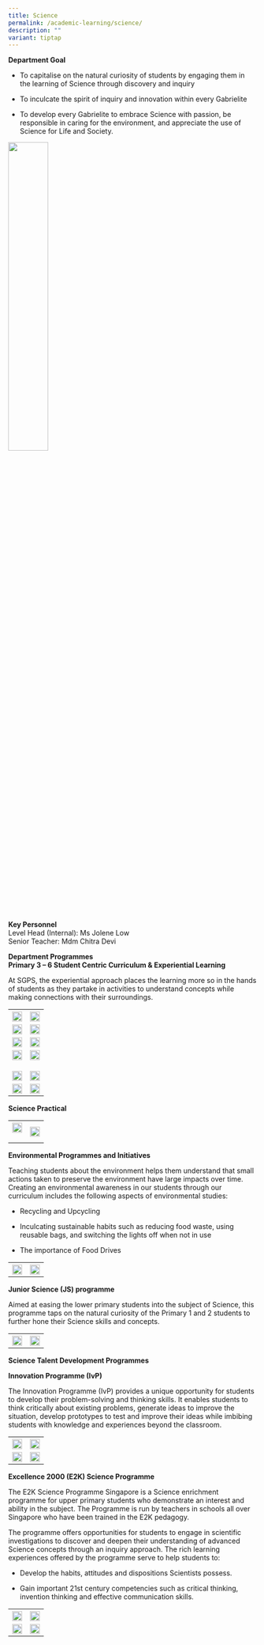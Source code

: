 ```yaml
---
title: Science
permalink: /academic-learning/science/
description: ""
variant: tiptap
---
```

<p><strong>Department Goal</strong>
</p>
<ul>
<li>
<p>To capitalise on the natural curiosity of students by engaging them in
the learning of Science through discovery and inquiry</p>
</li>
<li>
<p>To inculcate the spirit of inquiry and innovation within every Gabrielite</p>
</li>
<li>
<p>To develop every Gabrielite to embrace Science with passion, be responsible
in caring for the environment, and appreciate the use of Science for Life
and Society.</p>
</li>
</ul>
<p></p>
<div class="isomer-image-wrapper">
<img style="width: 40%;" height="auto" width="100%" alt="" src="/images/sc1.png">
</div>
<p><strong>Key Personnel</strong> 
<br>Level Head (Internal): Ms Jolene Low
<br>Senior Teacher: Mdm Chitra Devi</p>
<p><strong>Department Programmes</strong> 
<br><strong>Primary 3 – 6 Student Centric Curriculum &amp; Experiential Learning</strong>
</p>
<p>At SGPS, the experiential approach places the learning more so in the
hands of students as they partake in activities to understand concepts
while making connections with their surroundings.</p>
<table style="minWidth: 50px">
<colgroup>
<col>
<col>
</colgroup>
<tbody>
<tr>
<th rowspan="1" colspan="1">
<div class="isomer-image-wrapper">
<img style="width: 100%" height="auto" width="100%" alt="" src="/images/sc2.png">
</div>
</th>
<th rowspan="1" colspan="1">
<div class="isomer-image-wrapper">
<img style="width: 100%" height="auto" width="100%" alt="" src="/images/sc3.png">
</div>
</th>
</tr>
<tr>
<td rowspan="1" colspan="1">
<div class="isomer-image-wrapper">
<img style="width: 100%" height="auto" width="100%" alt="" src="/images/sc4.png">
</div>
</td>
<td rowspan="1" colspan="1">
<div class="isomer-image-wrapper">
<img style="width: 100%" height="auto" width="100%" alt="" src="/images/sci5.png">
</div>
</td>
</tr>
<tr>
<td rowspan="1" colspan="1">
<div class="isomer-image-wrapper">
<img style="width: 100%" height="auto" width="100%" alt="" src="/images/sci6.png">
</div>
</td>
<td rowspan="1" colspan="1">
<div class="isomer-image-wrapper">
<img style="width: 100%" height="auto" width="100%" alt="" src="/images/sci7.png">
</div>
</td>
</tr>
<tr>
<td rowspan="1" colspan="1">
<div class="isomer-image-wrapper">
<img style="width: 100%" height="auto" width="100%" alt="" src="/images/sci8.png">
</div>
</td>
<td rowspan="1" colspan="1">
<div class="isomer-image-wrapper">
<img style="width: 100%" height="auto" width="100%" alt="" src="/images/sci9.png">
</div>
</td>
</tr>
<tr>
<td rowspan="1" colspan="1">
<p></p>
<div class="isomer-image-wrapper">
<img style="width: 100%" height="auto" width="100%" alt="" src="/images/sci10.png">
</div>
</td>
<td rowspan="1" colspan="1">
<p></p>
<div class="isomer-image-wrapper">
<img style="width: 100%" height="auto" width="100%" alt="" src="/images/sci11.png">
</div>
</td>
</tr>
<tr>
<td rowspan="1" colspan="1">
<div class="isomer-image-wrapper">
<img style="width: 100%" height="auto" width="100%" alt="" src="/images/sci12.png">
</div>
</td>
<td rowspan="1" colspan="1">
<div class="isomer-image-wrapper">
<img style="width: 100%" height="auto" width="100%" alt="" src="/images/sci13.png">
</div>
</td>
</tr>
</tbody>
</table>
<p></p>
<p><strong>Science Practical</strong>
</p>
<table style="minWidth: 50px">
<colgroup>
<col>
<col>
</colgroup>
<tbody>
<tr>
<th rowspan="1" colspan="1">
<div class="isomer-image-wrapper">
<img style="width: 100%" height="auto" width="100%" alt="" src="/images/sci14.png">
</div>
<p></p>
</th>
<th rowspan="1" colspan="1">
<div class="isomer-image-wrapper">
<img style="width: 100%" height="auto" width="100%" alt="" src="/images/sci15.png">
</div>
</th>
</tr>
</tbody>
</table>
<p></p>
<p><strong>Environmental Programmes and Initiatives</strong>
</p>
<p>Teaching students about the environment helps them understand that small
actions taken to preserve the environment have large impacts over time.
Creating an environmental awareness in our students through our curriculum
includes the following aspects of environmental studies:</p>
<ul>
<li>
<p>Recycling and Upcycling</p>
</li>
<li>
<p>Inculcating sustainable habits such as reducing food waste, using reusable
bags, and switching the lights off when not in use</p>
</li>
<li>
<p>The importance of Food Drives</p>
</li>
</ul>
<table style="minWidth: 50px">
<colgroup>
<col>
<col>
</colgroup>
<tbody>
<tr>
<th rowspan="1" colspan="1">
<div class="isomer-image-wrapper">
<img style="width: 100%" height="auto" width="100%" alt="" src="/images/sci16.png">
</div>
</th>
<th rowspan="1" colspan="1">
<div class="isomer-image-wrapper">
<img style="width: 100%" height="auto" width="100%" alt="" src="/images/sci17.png">
</div>
</th>
</tr>
</tbody>
</table>
<p></p>
<p><strong>Junior Science (JS) programme</strong>
</p>
<p>Aimed at easing the lower primary students into the subject of Science,
this programme taps on the natural curiosity of the Primary 1 and 2 students
to further hone their Science skills and concepts.</p>
<table style="minWidth: 50px">
<colgroup>
<col>
<col>
</colgroup>
<tbody>
<tr>
<th rowspan="1" colspan="1">
<div class="isomer-image-wrapper">
<img style="width: 100%" height="auto" width="100%" alt="" src="/images/sci18.png">
</div>
</th>
<th rowspan="1" colspan="1">
<div class="isomer-image-wrapper">
<img style="width: 100%" height="auto" width="100%" alt="" src="/images/sci19.png">
</div>
</th>
</tr>
</tbody>
</table>
<p><strong>Science Talent Development Programmes</strong>
</p>
<p><strong>Innovation Programme (IvP)</strong>
</p>
<p>The Innovation Programme (IvP) provides a unique opportunity for students
to develop their problem-solving and thinking skills. It enables students
to think critically about existing problems, generate ideas to improve
the situation, develop prototypes to test and improve their ideas while
imbibing students with knowledge and experiences beyond the classroom.</p>
<table style="minWidth: 50px">
<colgroup>
<col>
<col>
</colgroup>
<tbody>
<tr>
<th rowspan="1" colspan="1">
<div class="isomer-image-wrapper">
<img style="width: 100%" height="auto" width="100%" alt="" src="/images/sci20.png">
</div>
</th>
<th rowspan="1" colspan="1">
<div class="isomer-image-wrapper">
<img style="width: 100%" height="auto" width="100%" alt="" src="/images/sci21.png">
</div>
</th>
</tr>
<tr>
<td rowspan="1" colspan="1">
<div class="isomer-image-wrapper">
<img style="width: 100%" height="auto" width="100%" alt="" src="/images/sci22.png">
</div>
</td>
<td rowspan="1" colspan="1">
<div class="isomer-image-wrapper">
<img style="width: 100%" height="auto" width="100%" alt="" src="/images/sci23.png">
</div>
</td>
</tr>
</tbody>
</table>
<p><strong>Excellence 2000 (E2K) Science Programme</strong>
</p>
<p>The E2K Science Programme Singapore is a Science enrichment programme
for upper primary students who demonstrate an interest and ability in the
subject. The Programme is run by teachers in schools all over Singapore
who have been trained in the E2K pedagogy.</p>
<p>The programme offers opportunities for students to engage in scientific
investigations to discover and deepen their understanding of advanced Science
concepts through an inquiry approach. The rich learning experiences offered
by the programme serve to help students to:</p>
<ul>
<li>
<p>Develop the habits, attitudes and dispositions Scientists possess.&nbsp;</p>
</li>
<li>
<p>Gain important 21st century competencies such as critical thinking, invention
thinking and effective communication skills.</p>
<p></p>
</li>
</ul>
<table style="minWidth: 50px">
<colgroup>
<col>
<col>
</colgroup>
<tbody>
<tr>
<th rowspan="1" colspan="1">
<div class="isomer-image-wrapper">
<img style="width: 100%" height="auto" width="100%" alt="" src="/images/sci24.png">
</div>
</th>
<th rowspan="1" colspan="1">
<div class="isomer-image-wrapper">
<img style="width: 100%" height="auto" width="100%" alt="" src="/images/sci25.png">
</div>
</th>
</tr>
<tr>
<td rowspan="1" colspan="1">
<div class="isomer-image-wrapper">
<img style="width: 100%" height="auto" width="100%" alt="" src="/images/sci26.png">
</div>
</td>
<td rowspan="1" colspan="1">
<div class="isomer-image-wrapper">
<img style="width: 100%" height="auto" width="100%" alt="" src="/images/sci27.png">
</div>
</td>
</tr>
</tbody>
</table>
<p></p>